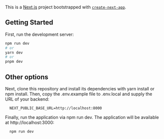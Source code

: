 This is a [Next.js](https://nextjs.org/) project bootstrapped with [`create-next-app`](https://github.com/vercel/next.js/tree/canary/packages/create-next-app).

## Getting Started

First, run the development server:

```bash
npm run dev
# or
yarn dev
# or
pnpm dev
```
## Other options
Next, clone this repository and install its dependencies with yarn install or npm install. Then, copy the .env.example file to .env.local and supply the URL of your backend:

```
  NEXT_PUBLIC_BASE_URL=http://localhost:8000
```

Finally, run the application via npm run dev. The application will be available at http://localhost:3000:

```
  npm run dev
```
